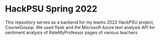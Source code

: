 # HackPSU Spring 2022

This repository serves as a backend for my teams 2022 HackPSU project, CourseGossip. We used flask and the Microsoft Azure text analysis API for sentiment analysis of RateMyProfessor pages of various teachers
